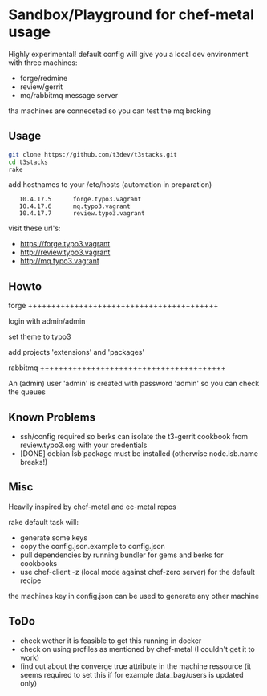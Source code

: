 Sandbox/Playground for chef-metal usage
=========================================

Highly experimental! 
default config will give you a local dev environment with three machines:

* forge/redmine
* review/gerrit
* mq/rabbitmq message server

tha machines are conneceted so you can test the mq broking

Usage
-----------------------------------------

``` bash
git clone https://github.com/t3dev/t3stacks.git
cd t3stacks
rake
```

add hostnames to your /etc/hosts (automation in preparation)

```
   10.4.17.5      forge.typo3.vagrant
   10.4.17.6      mq.typo3.vagrant
   10.4.17.7      review.typo3.vagrant
```

visit these url's:

* https://forge.typo3.vagrant
* http://review.typo3.vagrant
* http://mq.typo3.vagrant


Howto
-----------------------------------------

forge
+++++++++++++++++++++++++++++++++++++++++

login with admin/admin

set theme to typo3

add projects 'extensions' and 'packages'


rabbitmq
++++++++++++++++++++++++++++++++++++++++

An (admin) user 'admin' is created with password 'admin' so you can check the queues


Known Problems
-----------------------------------------

* ssh/config required so berks can isolate the t3-gerrit cookbook from review.typo3.org with your credentials
* [DONE] debian lsb package must be installed (otherwise node.lsb.name breaks!)


Misc
-----------------------------------------

Heavily inspired by chef-metal and ec-metal repos

rake default task will:
* generate some keys
* copy the config.json.example to config.json
* pull dependencies by running bundler for gems and berks for cookbooks
* use chef-client -z (local mode against chef-zero server) for the default recipe

the machines key in config.json can be used to generate any other machine

ToDo
------------------------------------------

* check wether it is feasible to get this running in docker
* check on using profiles as mentioned by chef-metal (I couldn't get it to work)
* find out about the converge true attribute in the machine ressource (it seems required to set this if for example data_bag/users is updated only)

